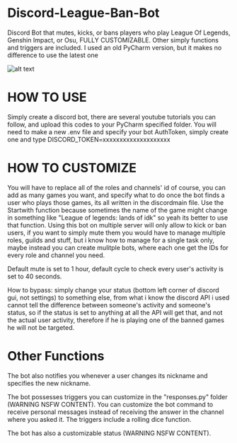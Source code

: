 # Discord-League-Ban-Bot
Discord Bot that mutes, kicks, or bans players who play League Of Legends, Genshin Impact, or Osu, FULLY CUSTOMIZABLE.
Other simply functions and triggers are included.
I used an old PyCharm version, but it makes no difference to use the latest one

![alt text](https://i.kym-cdn.com/photos/images/newsfeed/002/304/399/6fc.jpg)

# HOW TO USE
Simply create a discord bot, there are several youtube tutorials you can follow, and upload this codes to your PyCharm specified folder.
You will need to make a new .env file and specify your bot AuthToken, simply create one and type DISCORD_TOKEN=xxxxxxxxxxxxxxxxxxxx

# HOW TO CUSTOMIZE
You will have to replace all of the roles and channels' id of course, you can add as many games you want, and specify what to do once the bot finds a user who plays those games, its all written in the discordmain file. Use the Startwith function because sometimes the name of the game might change in something like "League of legends: lands of idk" so yeah its better to use that function.
Using this bot on multiple server will only allow to kick or ban users, if you want to simply mute them you would have to manage multiple roles, guilds and stuff, but i know how to manage for a single task only, maybe instead you can create mulitple bots, where each one get the IDs for every role and channel you need.

Default mute is set to 1 hour, default cycle to check every user's activity is set to 40 seconds.

How to bypass: simply change your status (bottom left corner of discord gui, not settings) to something else, from what i know the discord API i used cannot tell the difference between someone's activity and someone's status, so if the status is set to anything at all the API will get that, and not the actual user activity, therefore if he is playing one of the banned games he will not be targeted.

# Other Functions
The bot also notifies you whenever a user changes its nickname and specifies the new nickname.

The bot possesses triggers you can customize in the "responses.py" folder (WARNING NSFW CONTENT).
You can customize the bot command to receive personal messages instead of receiving the answer in the channel where you asked it.
The triggers include a rolling dice function.

The bot has also a customizable status (WARNING NSFW CONTENT).
